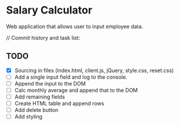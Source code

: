 # Salary Calculator

Web application that allows user to input employee data.

// Commit history and task list:
## TODO
- [x] Sourcing in files (index.html, client.js, jQuery, style.css, reset.css)
- [ ] Add a single input field and log to the console.
- [ ] Append the input to the DOM
- [ ] Calc monthly average and append that to the DOM
- [ ] Add remaining fields
- [ ] Create HTML table and append rows
- [ ] Add delete button
- [ ] Add styling
